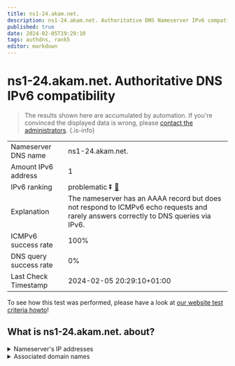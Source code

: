 ```yaml
---
title: ns1-24.akam.net.
description: ns1-24.akam.net. Authoritative DNS Nameserver IPv6 compatibility
published: true
date: 2024-02-05T19:29:10
tags: authdns, rank5
editor: markdown
---
```


# ns1-24.akam.net. Authoritative DNS IPv6 compatibility

> The results shown here are accumulated by automation. If you're convinced the displayed data is wrong, please [contact the administrators](/howto/chat). 
{.is-info}




|   |   |
| - | - |
| Nameserver DNS name | ns1-24.akam.net.
| Amount IPv6 address | 1
| IPv6 ranking | problematic :arrow_double_down: [🔗](/howto/ranking) |
| Explanation | The nameserver has an AAAA record but does not respond to ICMPv6 echo requests and rarely answers correctly to DNS queries via IPv6. |
| ICMPv6 success rate | 100%|
| DNS query success rate | 0% |
| Last Check Timestamp | 2024-02-05 20:29:10+01:00 |

To see how this test was performed, please have a look at [our website test criteria howto](/howto/testcriteria/authdns)!


## What is ns1-24.akam.net. about?




<details>
<summary>Nameserver's IP addresses</summary>

2600:1401:2::18

</details>



<details>
<summary>Associated domain names</summary>

www.hulu.com

</details>
